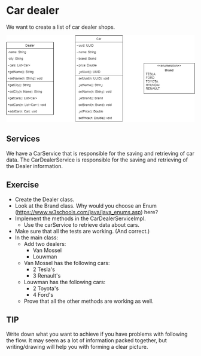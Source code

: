 # Car dealer

We want to create a list of car dealer shops.


<img src="uml.png">

## Services
We have a CarService that is responsible for the saving and retrieving of car data.
The CarDealerService is responsible for the saving and retrieving of the Dealer information.

## Exercise
- Create the Dealer class.
- Look at the Brand class. Why would you choose an Enum (https://www.w3schools.com/java/java_enums.asp) here?
- Implement the methods in the CarDealerServiceImpl.
  - Use the carService to retrieve data about cars.
- Make sure that all the tests are working. (And correct.)
- In the main class:
  - Add two dealers:
    - Van Mossel 
    - Louwman
  - Van Mossel has the following cars:
    - 2 Tesla's
    - 3 Renault's
  - Louwman has the following cars:
    - 2 Toyota's
    - 4 Ford's
  - Prove that all the other methods are working as well. 

## TIP 
Write down what you want to achieve if you have problems with following the flow. 
It may seem as a lot of information packed together, but writing/drawing will help you with forming a clear picture. 

